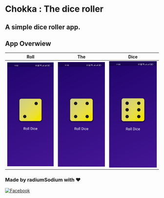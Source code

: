 # Chokka : The dice roller 
## A simple dice roller app.




## App Overwiew
| Roll | The| Dice |
| --- | --- | --- |
| ![one](/images/1.jpg) | ![two](/images/2.jpg) | ![three](/images/3.jpg) |


### Made by radiumSodium with ❤
<a href="https://www.facebook.com/sir4n4" target="_blank">
  <img src="https://cdnjs.cloudflare.com/ajax/libs/font-awesome/5.15.4/img/brands/facebook-f.svg" alt="Facebook" width="30">
</a>
